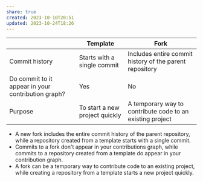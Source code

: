 ```yaml
---
share: true
created: 2023-10-10T20:51
updated: 2023-10-24T18:26
---
```


|                                                    | Template                       | Fork                                                      |
| -------------------------------------------------- | ------------------------------ | --------------------------------------------------------- |
| Commit history                                     | Starts with a single commit    | Includes entire commit history of the parent repository   |
| Do commit to it appear in your contribution graph? | Yes                            | No                                                          |
| Purpose                                            | To start a new project quickly | A temporary way to contribute code to an existing project |

- A new fork includes the entire commit history of the parent repository, while a repository created from a template starts with a single commit.
- Commits to a fork don't appear in your contributions graph, while commits to a repository created from a template do appear in your contribution graph.
- A fork can be a temporary way to contribute code to an existing project, while creating a repository from a template starts a new project quickly.
